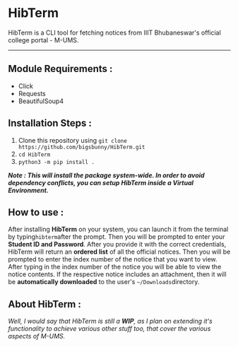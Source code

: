 # HibTerm

HibTerm is a CLI tool for fetching notices from IIIT Bhubaneswar\'s official college portal - M-UMS.

------------
## Module Requirements :
- Click
- Requests
- BeautifulSoup4

## Installation Steps :
1. Clone this repository using `git clone https://github.com/bigsbunny/HibTerm.git`
2. `cd HibTerm`
3. `python3 -m pip install .`

***Note : This will install the package system-wide. In order to avoid dependency conflicts, you can setup HibTerm inside a Virtual Environment.***



## How to use :
After installing **HibTerm** on your system, you can launch it from the terminal by typing`hibterm`after the prompt. Then you will be prompted to enter your **Student ID and Password**. After you provide it with the correct credentials, HibTerm will return an **ordered list** of all the official notices. Then you will be prompted to enter the index number of the notice that you want to view. After typing in the index number of the notice you will be able to view the notice contents. If the respective notice includes an attachment, then it will be **automatically downloaded** to the user\'s `~/Downloads`directory.

## About HibTerm :
*Well, I would say that HibTerm is still a **WIP**, as I plan on extending it\'s functionality to achieve various other stuff too, that cover the various aspects of M-UMS.*